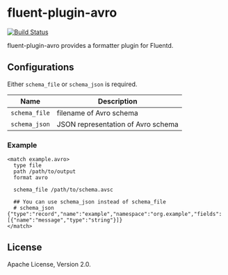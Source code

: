 # fluent-plugin-avro

[![Build Status](https://travis-ci.org/takebayashi/fluent-plugin-avro.svg)](https://travis-ci.org/takebayashi/fluent-plugin-avro)

fluent-plugin-avro provides a formatter plugin for Fluentd.

## Configurations

Either `schema_file` or `schema_json` is required.

| Name | Description |
| ---- | ----------- |
| `schema_file` | filename of Avro schema |
| `schema_json` | JSON representation of Avro schema |

### Example

```
<match example.avro>
  type file
  path /path/to/output
  format avro

  schema_file /path/to/schema.avsc

  ## You can use schema_json instead of schema_file
  # schema_json {"type":"record","name":"example","namespace":"org.example","fields":[{"name":"message","type":"string"}]}
</match>
```

## License

Apache License, Version 2.0.
